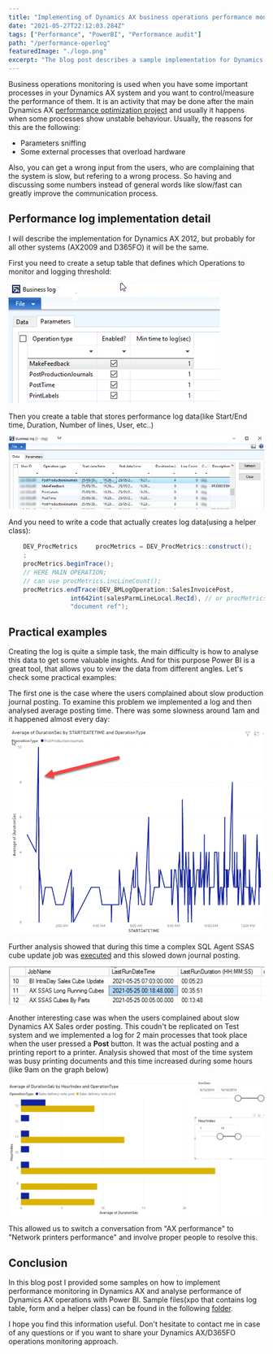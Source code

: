 ```yaml
---
title: "Implementing of Dynamics AX business operations performance monitoring"
date: "2021-05-27T22:12:03.284Z"
tags: ["Performance", "PowerBI", "Performance audit"]
path: "/performance-operlog"
featuredImage: "./logo.png"
excerpt: "The blog post describes a sample implementation for Dynamics AX business operations performance monitoring and performance analysis"
---
```


Business operations monitoring is used when you have some important processes in your Dynamics AX system and you want to control/measure the performance of them. It is an activity that may be done after the main Dynamics AX [performance optimization project](https://denistrunin.com/performance-audit) and usually it happens when some processes show unstable behaviour. Usually, the reasons for this are the following:

- Parameters sniffing 
- Some external processes that overload hardware

Also, you can get a wrong input from the users, who  are complaining that the system is slow, but refering to a wrong process. So having and discussing some numbers instead of general words like slow/fast can greatly improve the communication process.

## Performance log implementation detail

I will describe the implementation for Dynamics AX 2012, but probably for all other systems (AX2009 and D365FO) it will be the same.

First you need to create a setup table that defines which Operations to monitor and logging threshold:

![Log setup](LogSetup.png)

Then you create a table that stores performance log data(like Start/End time, Duration, Number of lines, User, etc..)

![Log data](LogData.png)

And you need to write a code that actually creates log data(using a helper class):

```c#
    DEV_ProcMetrics     procMetrics = DEV_ProcMetrics::construct();
    ;
    procMetrics.beginTrace();
    // HERE MAIN OPERATION;
    // can use procMetrics.incLineCount();
    procMetrics.endTrace(DEV_BMLogOperation::SalesInvoicePost,
                 int642int(salesParmLineLocal.RecId), // or procMetrics.getLineCounter()
                 "document ref");
```

## Practical examples

Creating the log is quite a simple task, the main difficulty is how to analyse this data to get some valuable insights. And for this purpose Power BI is a great tool, that allows you to view the data from different angles. Let's check some practical examples:

The first one is the case where the users complained about slow production journal posting. To examine this problem we implemented a log and then analysed average posting time. There was some slowness around 1am and it happened almost every day:

![Posting journals](DailyPosting.png)

Further analysis showed that during this time a complex SQL Agent SSAS cube update job was [executed](https://github.com/TrudAX/TRUDScripts/blob/master/Performance/AX%20Technical%20Audit.md#sql-agent-jobs) and this slowed down journal posting. 

![SQL Agent job](AgentJobTimes.png)

Another interesting case was when the users complained about slow Dynamics AX Sales order posting. This coudn't be replicated on Test system and we implemented a log for 2 main processes that took place when the user pressed a **Post** button. It was the actual posting and a printing report to a printer. Analysis showed that most of the time system was busy printing documents and this time increased during some hours (like 9am on the graph below) 

![Print time log](PrintTime.png)

This allowed us to switch a conversation from "AX performance" to "Network printers performance" and involve proper people to resolve this. 

## Conclusion

In this blog post I provided some samples on how to implement performance monitoring in Dynamics AX and analyse performance of Dynamics AX operations with Power BI. Sample files(xpo that contains log table, form and a helper class) can be found in the following [folder](https://github.com/TrudAX/TRUDScripts/tree/master/Performance/Jobs/TimeLogTable).

I hope you find this information useful. Don't hesitate to contact me in case of any questions or if you want to share your Dynamics AX/D365FO operations monitoring approach. 

